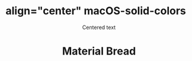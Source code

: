 # align="center" macOS-solid-colors
<center>Centered text</center>
<h1 align="center">Material Bread</h1>
